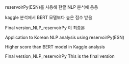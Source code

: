 reservoirPy(ESN)를 사용해 한글 NLP 분석에 응용

kaggle 분석에서 BERT 모델보다 높은 점수 받음 

Final version_NLP_reservoirPy 이 최종본


Application to Korean NLP analysis using reservoirPy(ESN)

Higher score than BERT model in Kaggle analysis

Final version_NLP_reservoirPy This is the final version
